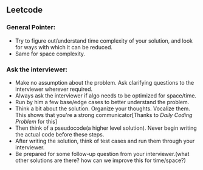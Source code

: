 ## Leetcode



### General Pointer:
- Try to figure out/understand time complexity of your solution, and look for ways with which it can be reduced.
- Same for space complexity.

### Ask the interviewer:
-  Make no assumption about the problem. Ask clarifying questions to the interviewer wherever required.
-  Always ask the interviewer if algo needs to be optimized for space/time.   
-  Run by him a few base/edge cases to better understand the problem. 
-  Think a bit about the solution. Organize your thoughts. Vocalize them. This shows that you're a strong communicator[Thanks to *Daily Coding Problem* for this]
-  Then think of a pseudocode(a higher level solution). Never begin writing the actual code before these steps.
-  After writing the solution, think of test cases and run them through your interviewer. 
-  Be prepared for some follow-up question from your interviewer.(what other solutions are there? how can we improve this for time/space?)